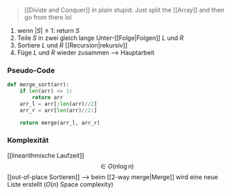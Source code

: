 > [[Divide and Conquer]] in plain stupid: Just split the [[Array]] and then go from there lol

1. wenn $|S| \leq 1$: return $S$
2. Teile $S$ in zwei gleich lange Unter-[[Folge|Folgen]] $L$ und $R$
3. Sortiere $L$ und $R$ [[Recursion|rekursiv]]
4. Füge $L$ und $R$ wieder zusammen --> Hauptarbeit


### Pseudo-Code
```python
def merge_sort(arr):
	if len(arr) <= 1:
		return arr
	arr_l = arr[:len(arr)//2]
	arr_r = arr[len(arr)//2:]

	return merge(arr_l, arr_r)
```


### Komplexität
[[linearithmische Laufzeit]]
$$\in O(n \log n)$$
[[out-of-place Sortieren]] --> beim [[2-way merge|Merge]] wird eine neue Liste erstellt ($O(n)$ Space complexity)